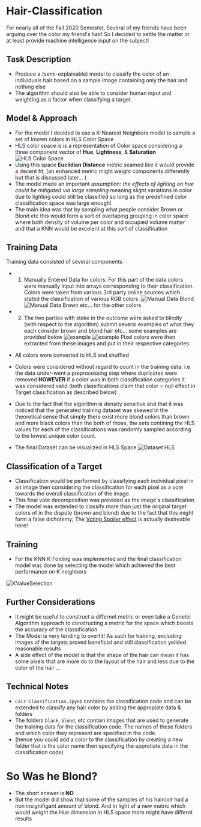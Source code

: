 # Hair-Classification
For nearly all of the Fall 2020 Semester, Several of my friends have been arguing over the color my friend's hair! So I decided to settle the matter or at least provide machine intelligence input on the subject! 

## Task Description
- Produce a (semi-explainable) model to classify the color of an individuals hair based on a sample image containing only the hair and nothing else
- The algorithm should also be able to consider human input and weighting as a factor when classifying a target

## Model & Approach
- For the model I decided to use a K-Nearest Neighbors model to sample a set of known colors in HLS Color Space
- HLS color space is is a representation of Color space considering a three component vector of **Hue**, **Lightness**, & **Saturation**
![HLS Color Space](https://raw.githubusercontent.com/Michael-Naguib/Hair-Classification/main/HLSspace.PNG "HLS Color Space")
- Using this space **Euclidian Distance** metric seamed like it would provide a decent fit; (an enhanced metric might weight components differently but that is discussed later... )
- The model made an important assumption: *the effects of lighting on hue could be mitigated via large sampling* meaning slight variations in color due to lighting could still be classified so long as the predefined color classification space was large enough! 
- The main idea was that by sampling what people consider Brown or Blond etc this would form a sort of overlaping grouping in color space where both density of volume per color and occupied volume matter and that a KNN would be excelent at this sort of classification

## Training Data
Training data consisted of several components
- 1) Manually Entered Data for colors: For this part of the data colors were manually input into arrays corresponding to their classification. Colors were taken from various 3rd party online sources which stated the classification of various RGB colors.
![Manual Data Blond](https://raw.githubusercontent.com/Michael-Naguib/Hair-Classification/main/MBlond.PNG "Manual Data Blond")
![Manual Data Brown](https://raw.githubusercontent.com/Michael-Naguib/Hair-Classification/main/MBrown.PNG "Manual Data Brown")
etc... for the other colors

- 2) The two parties with stake in the outcome were asked to blindly (with respect to the algorithm) submit several examples of what they each consider brown and blond hair etc... some examples are provided below
![example](https://raw.githubusercontent.com/Michael-Naguib/Hair-Classification/main/brown/brown234643.PNG "example")
![example](https://raw.githubusercontent.com/Michael-Naguib/Hair-Classification/main/blond/blond1.PNG "example")
Pixel colors were then extracted from these images and put in their respective categories
- All colors were converted to HLS and shuffled
- Colors were considered without regard to count in the training data: i.e the data under-went a preprocessing step where duplicates were removed **HOWEVER** if a color was in both classification categories it was considered valid (both classifications claim that color = null effect in Target classification as described below)
- Due to the fact that the algorithm is density sensitive and that it was noticed that the generated training dataset was skewed in the theoretical sense that simply there exist more blond colors than brown and more black colors than the both of those, the sets contining the HLS values for each of the classifications was randomly sampled according to the lowest unique color count. 
- The final Dataset can be visualized in HLS Space 
![Dataset HLS](https://raw.githubusercontent.com/Michael-Naguib/Hair-Classification/main/DatasetInHLSspace.PNG "Dataset HLS")


## Classification of a Target
- Classification would be performed by classifying each individual pixel in an image then considering the classification for each pixel as a vote towards the overall classification of the image. 
- This final vote decomposition was provided as the image's classification
- The model was extended to classify more than just the original target colors of in the dispute (brown and blond) due to the fact that this might form a false dichotemy; The [Voting Spoiler effect](https://en.wikipedia.org/wiki/Vote_splitting#:~:text=The%20spoiler%20effect%20is%20the,both%20or%20several%20to%20win.) is actually desireable here!


## Training 
- For the KNN K-Folding was implemented and the final classification model was done by selecting the model which achieved the best performance on K neighbors

![KValueSelection](https://raw.githubusercontent.com/Michael-Naguib/Hair-Classification/main/KValueSelection.PNG "KValueSelection")


## Further Considerations
- It might be useful to construct a differnet metric or even take a Genetic Algorithm approach to constructing a metric for the space which boosts the accuracy of the classification
- The Model is very tending to overfit! As such for training, excluding images of the targets proved beneficial and still classification yeilded reasonable results
- A side effect of the model is that the shape of the hair can mean it has some pixels that are more do to the layout of the hair and less due to the color of the hair ... 


## Technical Notes
- ```Cair-Classification.ipynb``` contains the classification code and can be extended to classify any hair color by adding the appropiate data & folders
- The folders ```black```, ```blond```, etc contain images that are used to generate the training data for the classification code. The names of these folders and which color they represent are specified in the code. 
- (hence you could add a color to the classification by creating a new folder that is the color name then specifying the approtiate data in the classification code)

# So Was he Blond?
- The short answer is **NO** 
- But the model did show that some of the samples of his haircolr had a non insignifigant amount of blond. And in light of a new metric which would weight the Hue dimension in HLS space more might have differnt results